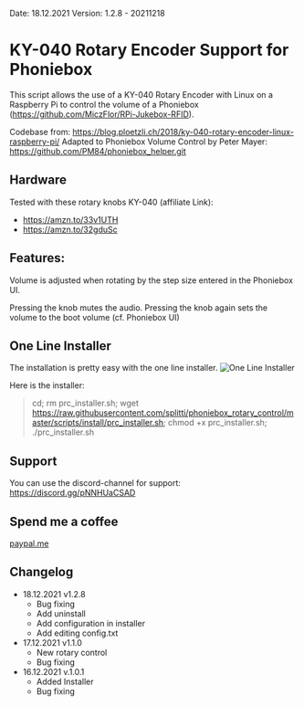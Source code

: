 Date: 18.12.2021
Version: 1.2.8 - 20211218

# KY-040 Rotary Encoder Support for Phoniebox
This script allows the use of a KY-040 Rotary Encoder with Linux on a Raspberry Pi to control the volume of a Phoniebox (https://github.com/MiczFlor/RPi-Jukebox-RFID).

Codebase from: https://blog.ploetzli.ch/2018/ky-040-rotary-encoder-linux-raspberry-pi/
Adapted to Phoniebox Volume Control by Peter Mayer: https://github.com/PM84/phoniebox_helper.git

## Hardware
Tested with these rotary knobs KY-040 (affiliate Link): 
* <a href="https://amzn.to/33v1UTH" target="_blank">https://amzn.to/33v1UTH</a>
* <a href="https://amzn.to/32gduSc" target="_blank">https://amzn.to/32gduSc</a>

## Features:
Volume is adjusted when rotating by the step size entered in the Phoniebox UI.

Pressing the knob mutes the audio.
Pressing the knob again sets the volume to the boot volume (cf. Phoniebox UI)

## One Line Installer
The installation is pretty easy with the one line installer. 
![One Line Installer](https://raw.githubusercontent.com/splitti/phoniebox_rotary_control/main/media/prc_install.gif)

Here is the installer:
> cd; rm prc_installer.sh; wget https://raw.githubusercontent.com/splitti/phoniebox_rotary_control/master/scripts/install/prc_installer.sh; chmod +x prc_installer.sh; ./prc_installer.sh

## Support
You can use the discord-channel for support: <a href="https://discord.gg/pNNHUaCSAD" target="_blank">https://discord.gg/pNNHUaCSAD</a>

## Spend me a coffee
<a href="http://paypal.me/splittscheid" target="_blank">paypal.me</a>


## Changelog
- 18.12.2021 v1.2.8
  - Bug fixing
  - Add uninstall
  - Add configuration in installer
  - Add editing config.txt
- 17.12.2021 v1.1.0
  - New rotary control
  - Bug fixing
- 16.12.2021 v.1.0.1
  - Added Installer
  - Bug fixing